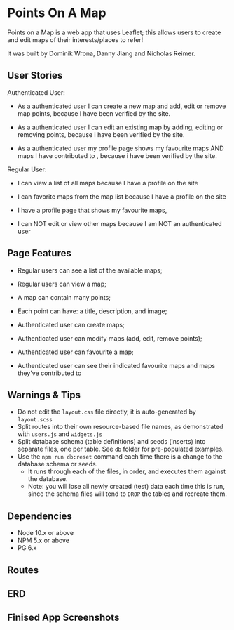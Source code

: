 Points On A Map
=========

Points on a Map is a web app that uses Leaflet; this allows users to create and edit maps of their interests/places to refer!

It was built by Dominik Wrona, Danny Jiang and Nicholas Reimer.

## User Stories

Authenticated User:
- As a authenticated user I can create a new map and add, edit or remove map points, because I have been verified by the site.

- As a authenticated user I can edit an existing map by adding, editing or removing points, because i have been verified by the site.

- As a authenticated user my profile page shows my favourite maps AND maps I have contributed to , because i have been verified by the site.

Regular User:
- I can view a list of all maps because I have a profile on the site

- I can favorite maps from the map list because I have a profile on the site

- I have a profile page that shows my favourite maps, 
 
- I can NOT edit or view other maps because I am NOT an authenticated user

## Page Features 

- Regular users can see a list of the available maps;

- Regular users can view a map;

- A map can contain many points;

- Each point can have: a title, description, and image;

- Authenticated user can create maps;

- Authenticated user can modify maps (add, edit, remove points);

- Authenticated user can favourite a map;

- Authenticated user can see their indicated favourite maps and maps they've contributed to

## Warnings & Tips

- Do not edit the `layout.css` file directly, it is auto-generated by `layout.scss`
- Split routes into their own resource-based file names, as demonstrated with `users.js` and `widgets.js`
- Split database schema (table definitions) and seeds (inserts) into separate files, one per table. See `db` folder for pre-populated examples. 
- Use the `npm run db:reset` command each time there is a change to the database schema or seeds. 
  - It runs through each of the files, in order, and executes them against the database. 
  - Note: you will lose all newly created (test) data each time this is run, since the schema files will tend to `DROP` the tables and recreate them.

## Dependencies

- Node 10.x or above
- NPM 5.x or above
- PG 6.x


## Routes


## ERD

## Finised App Screenshots
